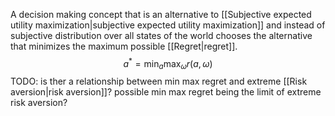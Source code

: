 A decision making concept that is an alternative to [[Subjective expected utility maximization|subjective expected utility maximization]] and instead of subjective distribution over all states of the world chooses the alternative that minimizes the maximum possible [[Regret|regret]].
$$a^* = \min_a\max_\omega r(a,\omega)$$
TODO: is ther a relationship between min max regret and extreme [[Risk aversion|risk aversion]]? possible min max regret being the limit of extreme risk aversion?